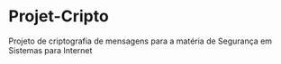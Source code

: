 # Projet-Cripto
Projeto de criptografia de mensagens para a matéria de Segurança em Sistemas para Internet
